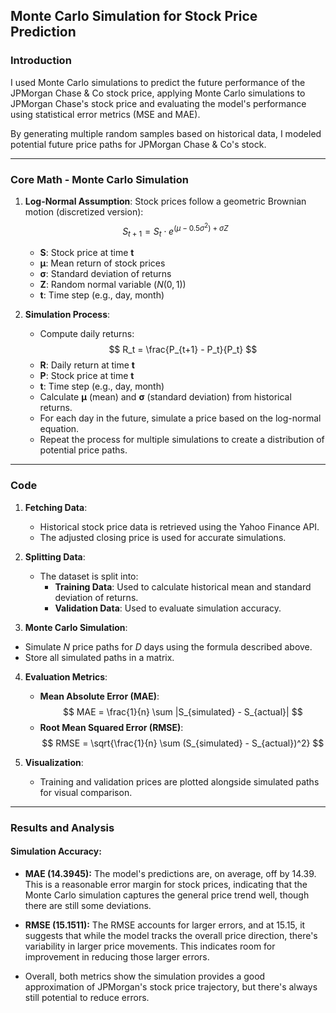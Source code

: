 ## Monte Carlo Simulation for Stock Price Prediction

### **Introduction**

I used Monte Carlo simulations to predict the future performance of the JPMorgan Chase & Co stock price, applying Monte Carlo simulations to JPMorgan Chase's stock price and evaluating the model's performance using statistical error metrics (MSE and MAE).

By generating multiple random samples based on historical data, I modeled potential future price paths for JPMorgan Chase & Co's stock.

---
### **Core Math - Monte Carlo Simulation**

1. **Log-Normal Assumption**: Stock prices follow a geometric Brownian motion (discretized version):
   $$
   S_{t+1} = S_t \cdot e^{(\mu - 0.5 \sigma^2) + \sigma Z}
   $$
   - **S**: Stock price at time **t**
   - **μ**: Mean return of stock prices
   - **σ**: Standard deviation of returns
   - **Z**: Random normal variable ($N(0, 1)$)
   - **t**: Time step (e.g., day, month)


2. **Simulation Process**:
   - Compute daily returns: 
   $$
   R_t = \frac{P_{t+1} - P_t}{P_t}
   $$
   - **R**: Daily return at time **t**
   - **P**: Stock price at time **t**
   - **t**: Time step (e.g., day, month)
   - Calculate **μ** (mean) and **σ** (standard deviation) from historical returns.
   - For each day in the future, simulate a price based on the log-normal equation.
   - Repeat the process for multiple simulations to create a distribution of potential price paths.
---
### **Code**

1. **Fetching Data**:
   - Historical stock price data is retrieved using the Yahoo Finance API.
   - The adjusted closing price is used for accurate simulations.

2. **Splitting Data**:
   - The dataset is split into:
     - **Training Data**: Used to calculate historical mean and standard deviation of returns.
     - **Validation Data**: Used to evaluate simulation accuracy.

3. **Monte Carlo Simulation**:
- Simulate $N$ price paths for $D$ days using the formula described above.
- Store all simulated paths in a matrix.

4. **Evaluation Metrics**:
   - **Mean Absolute Error (MAE)**:
   $$
   MAE = \frac{1}{n} \sum |S_{simulated} - S_{actual}|
   $$
   - **Root Mean Squared Error (RMSE)**:
   $$
   RMSE = \sqrt{\frac{1}{n} \sum (S_{simulated} - S_{actual})^2}
   $$

5. **Visualization**:
   - Training and validation prices are plotted alongside simulated paths for visual comparison.
---

### **Results and Analysis**

#### **Simulation Accuracy**:
- **MAE (14.3945):** The model's predictions are, on average, off by 14.39. This is a reasonable error margin for stock prices, indicating that the Monte Carlo simulation captures the general price trend well, though there are still some deviations.

- **RMSE (15.1511):** The RMSE accounts for larger errors, and at 15.15, it suggests that while the model tracks the overall price direction, there's variability in larger price movements. This indicates room for improvement in reducing those larger errors.

- Overall, both metrics show the simulation provides a good approximation of JPMorgan's stock price trajectory, but there's always still potential to reduce errors.